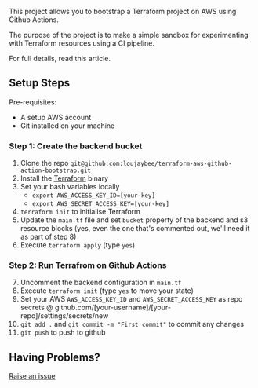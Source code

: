 
This project allows you to bootstrap a Terraform project on AWS using Github Actions.

The purpose of the project is to make a simple sandbox for experimenting with Terraform resources using a CI pipeline.

For full details, read this article.

## Setup Steps

Pre-requisites: 
* A setup AWS account
* Git installed on your machine

### Step 1: Create the backend bucket

1. Clone the repo `git@github.com:loujaybee/terraform-aws-github-action-bootstrap.git`
2. Install the [Terraform](https://www.terraform.io/downloads.html) binary
3. Set your bash variables locally 
    * `export AWS_ACCESS_KEY_ID=[your-key]` 
    * `export AWS_SECRET_ACCESS_KEY=[your-key]`
4. `terraform init` to initialise Terraform 
5. Update the `main.tf` file and set `bucket` property of the backend and s3 resource blocks (yes, even the one that's commented out, we'll need it as part of step 8)
6. Execute `terraform apply` (type `yes`)

### Step 2: Run Terrafrom on Github Actions

7. Uncomment the backend configuration in `main.tf` 
8. Execute `terraform init` (type `yes` to move your state)
9. Set your AWS `AWS_ACCESS_KEY_ID` and `AWS_SECRET_ACCESS_KEY` as repo secrets @ github.com/[your-username]/[your-repo]/settings/secrets/new
10. `git add .` and `git commit -m "First commit"` to commit any changes
11. `git push` to push to github

## Having Problems?

[Raise an issue](https://github.com/loujaybee/terraform-aws-github-action-bootstrap/issues)
